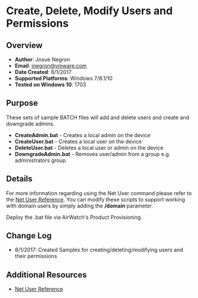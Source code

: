 # Create, Delete, Modify Users and Permissions

## Overview
- **Author**: Josue Negron
- **Email**: jnegron@vmware.com
- **Date Created**: 8/1/2017
- **Supported Platforms**: Windows 7/8.1/10
- **Tested on Windows 10**: 1703

## Purpose 
These sets of sample BATCH files will add and delete users and create and downgrade admins. 

- **CreateAdmin.bat** - Creates a local admin on the device
- **CreateUser.bat** - Creates a local user on the device
- **DeleteUser.bat** - Deletes a local user or admin on the device
- **DowngradeAdmin.bat** - Removes user/admin from a group e.g. administrators group

## Details
For more information regarding using the Net User command please refer to the [Net User Reference](https://technet.microsoft.com/en-us/library/cc771865(v=ws.11).aspx). You can modify these scripts to support working with domain users by simply adding the **/domain** parameter. 

Deploy the .bat file via AirWatch's Product Provisioning.

## Change Log
- 8/1/2017: Created Samples for creating/deleting/modifying users and their permissions


## Additional Resources
* [Net User Reference](https://technet.microsoft.com/en-us/library/cc771865(v=ws.11).aspx)

